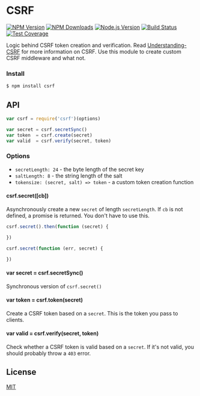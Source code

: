 # CSRF

[![NPM Version][npm-image]][npm-url]
[![NPM Downloads][downloads-image]][downloads-url]
[![Node.js Version][node-image]][node-url]
[![Build Status][travis-image]][travis-url]
[![Test Coverage][coveralls-image]][coveralls-url]

Logic behind CSRF token creation and verification.
Read [Understanding-CSRF](http://www.jongleberry.com/understanding-csrf.html) for more information on CSRF.
Use this module to create custom CSRF middleware and what not.

### Install

```bash
$ npm install csrf
```

## API

```js
var csrf = require('csrf')(options)

var secret = csrf.secretSync()
var token  = csrf.create(secret)
var valid  = csrf.verify(secret, token)
```

### Options

- `secretLength: 24` - the byte length of the secret key
- `saltLength: 8` - the string length of the salt
- `tokensize: (secret, salt) => token` - a custom token creation function

#### csrf.secret([cb])

Asynchronously create a new `secret` of length `secretLength`.
If `cb` is not defined, a promise is returned.
You don't have to use this.

```js
csrf.secret().then(function (secret) {

})

csrf.secret(function (err, secret) {

})
```

#### var secret = csrf.secretSync()

Synchronous version of `csrf.secret()`

#### var token = csrf.token(secret)

Create a CSRF token based on a `secret`.
This is the token you pass to clients.

#### var valid = csrf.verify(secret, token)

Check whether a CSRF token is valid based on a `secret`.
If it's not valid, you should probably throw a `403` error.

## License

[MIT](LICENSE)

[npm-image]: https://img.shields.io/npm/v/csrf.svg?style=flat
[npm-url]: https://npmjs.org/package/csrf
[node-image]: https://img.shields.io/node/v/csrf.svg?style=flat
[node-url]: http://nodejs.org/download/
[travis-image]: https://img.shields.io/travis/pillarjs/csrf.svg?style=flat
[travis-url]: https://travis-ci.org/pillarjs/csrf
[coveralls-image]: https://img.shields.io/coveralls/pillarjs/csrf.svg?style=flat
[coveralls-url]: https://coveralls.io/r/pillarjs/csrf?branch=master
[downloads-image]: https://img.shields.io/npm/dm/csrf.svg?style=flat
[downloads-url]: https://npmjs.org/package/csrf
